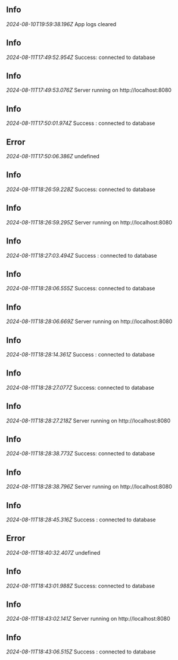 ## Info
*2024-08-10T19:59:38.196Z*
App logs cleared
## Info
*2024-08-11T17:49:52.954Z*
Success: connected to database
## Info
*2024-08-11T17:49:53.076Z*
Server running on http://localhost:8080
## Info
*2024-08-11T17:50:01.974Z*
Success : connected to database
## Error
*2024-08-11T17:50:06.386Z*
undefined
## Info
*2024-08-11T18:26:59.228Z*
Success: connected to database
## Info
*2024-08-11T18:26:59.295Z*
Server running on http://localhost:8080
## Info
*2024-08-11T18:27:03.494Z*
Success : connected to database
## Info
*2024-08-11T18:28:06.555Z*
Success: connected to database
## Info
*2024-08-11T18:28:06.669Z*
Server running on http://localhost:8080
## Info
*2024-08-11T18:28:14.361Z*
Success : connected to database
## Info
*2024-08-11T18:28:27.077Z*
Success: connected to database
## Info
*2024-08-11T18:28:27.218Z*
Server running on http://localhost:8080
## Info
*2024-08-11T18:28:38.773Z*
Success: connected to database
## Info
*2024-08-11T18:28:38.796Z*
Server running on http://localhost:8080
## Info
*2024-08-11T18:28:45.316Z*
Success : connected to database
## Error
*2024-08-11T18:40:32.407Z*
undefined
## Info
*2024-08-11T18:43:01.988Z*
Success: connected to database
## Info
*2024-08-11T18:43:02.141Z*
Server running on http://localhost:8080
## Info
*2024-08-11T18:43:06.515Z*
Success : connected to database
